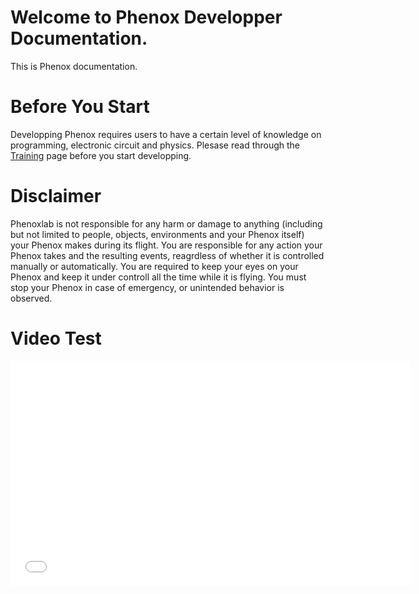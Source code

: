 # Welcome to Phenox Developper Documentation.
This is Phenox documentation.

# Before You Start
Developping Phenox requires users to have a certain level of knowledge on programming, electronic circuit and physics. Plesase read through the [Training](training.md) page before you start developping.

# Disclaimer
Phenoxlab is not responsible for any harm or damage to anything (including but not limited to people, objects, environments and your Phenox itself) your Phenox makes during its flight. You are responsible for any action your Phenox takes and the resulting events, reagrdless of whether it is controlled manually or automatically. You are required to keep your eyes on your Phenox and keep it under controll all the time while it is flying. You must stop your Phenox in case of emergency, or unintended behavior is observed.

# Video Test
<iframe src="//www.youtube.com/embed/vx6_it0OVB4?rel=0/0.jpg" width="640" height="360" align="center" allowfullscreen="" frameborder="0"></iframe>

